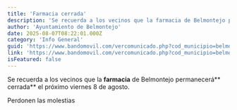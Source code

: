 ```yaml
---
title: 'Farmacia cerrada'
description: 'Se recuerda a los vecinos que la farmacia de Belmontejo permanecerá cerrada el próximo viernes 8 de agosto.Perdonen las molestias'
author: 'Ayuntamiento de Belmontejo'
date: 2025-08-07T08:22:01.000Z
category: 'Info General'
guid: 'https://www.bandomovil.com/vercomunicado.php?cod_municipio=belmontejo&amp;id=1387385'
link: 'https://www.bandomovil.com/vercomunicado.php?cod_municipio=belmontejo&amp;id=1387385'
isFeatured: false
---
```


Se recuerda a los vecinos que la **farmacia** de Belmontejo permanecerá** cerrada** el próximo viernes 8 de agosto.

Perdonen las molestias

